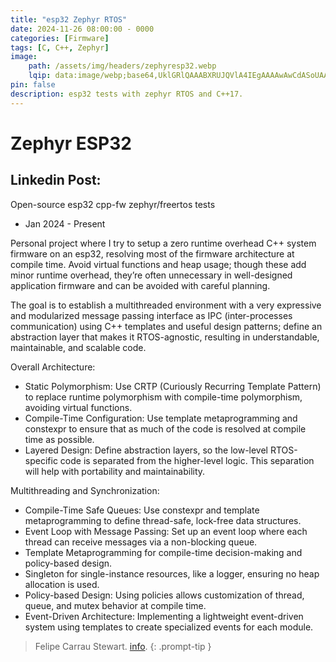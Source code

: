 ```yaml
---
title: "esp32 Zephyr RTOS"
date: 2024-11-26 08:00:00 - 0000
categories: [Firmware]
tags: [C, C++, Zephyr]
image:
    path: /assets/img/headers/zephyresp32.webp
    lqip: data:image/webp;base64,UklGRlQAAABXRUJQVlA4IEgAAAAwAwCdASoUAAwAPzmGuVOvKSWisAgB4CcJaQAAUqcyf8p4AP3Sdf++BU9dTgce48YBk3FazVP1oSWiXpyZt1q9TPl8mBK0AAA=
pin: false
description: esp32 tests with zephyr RTOS and C++17.
---
```


# Zephyr ESP32
## Linkedin Post:
Open-source esp32 cpp-fw zephyr/freertos tests

- Jan 2024 - Present
  
Personal project where I try to setup a zero runtime overhead C++ system firmware on an esp32, resolving most of the firmware architecture at compile time. Avoid virtual functions and heap usage; though these add minor runtime overhead, they’re often unnecessary in well-designed application firmware and can be avoided with careful planning.

The goal is to establish a multithreaded environment with a very expressive and modularized message passing interface as IPC (inter-processes communication) using C++ templates and useful design patterns; define an abstraction layer that makes it RTOS-agnostic, resulting in understandable, maintainable, and scalable code.

Overall Architecture:

- Static Polymorphism: Use CRTP (Curiously Recurring Template Pattern) to replace runtime polymorphism with compile-time polymorphism, avoiding virtual functions.
- Compile-Time Configuration: Use template metaprogramming and constexpr to ensure that as much of the code is resolved at compile time as possible.
- Layered Design: Define abstraction layers, so the low-level RTOS-specific code is separated from the higher-level logic. This separation will help with portability and maintainability.

 Multithreading and Synchronization:

- Compile-Time Safe Queues: Use constexpr and template metaprogramming to define thread-safe, lock-free data structures.
- Event Loop with Message Passing: Set up an event loop where each thread can receive messages via a non-blocking queue. 
- Template Metaprogramming for compile-time decision-making and policy-based design. 
- Singleton for single-instance resources, like a logger, ensuring no heap allocation is used.
- Policy-based Design: Using policies allows customization of thread, queue, and mutex behavior at compile time.
- Event-Driven Architecture: Implementing a lightweight event-driven system using templates to create specialized events for each module.

> Felipe Carrau Stewart. [info](https://fcarraustewart.github.io/about).
{: .prompt-tip }

